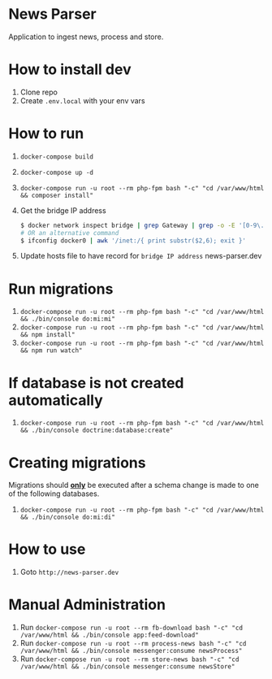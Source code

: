# News Parser

Application to ingest news, process and store.

# How to install dev
1. Clone repo
2. Create `.env.local` with your env vars

# How to run
1. `docker-compose build`
2. `docker-compose up -d`
3. `docker-compose run -u root --rm php-fpm bash "-c" "cd /var/www/html && composer install"`

4. Get the bridge IP address
    ```sh
    $ docker network inspect bridge | grep Gateway | grep -o -E '[0-9\.]+'
    # OR an alternative command
    $ ifconfig docker0 | awk '/inet:/{ print substr($2,6); exit }'
    ```
5. Update hosts file to have record for `bridge IP address` news-parser.dev
# Run migrations
1. `docker-compose run -u root --rm php-fpm bash "-c" "cd /var/www/html && ./bin/console do:mi:mi"`
2. `docker-compose run -u root --rm php-fpm bash "-c" "cd /var/www/html && npm install"`
3. `docker-compose run -u root --rm php-fpm bash "-c" "cd /var/www/html && npm run watch"`

# If database is not created automatically
1. `docker-compose run -u root --rm php-fpm bash "-c" "cd /var/www/html && ./bin/console doctrine:database:create"`

# Creating migrations
Migrations should <u><b>only</b></u> be executed after a schema change is made to one of the following databases.

1. `docker-compose run -u root --rm php-fpm bash "-c" "cd /var/www/html && ./bin/console do:mi:di"`

# How to use

1. Goto `http://news-parser.dev`

# Manual Administration
1. Run `docker-compose run -u root --rm fb-download bash "-c" "cd /var/www/html && ./bin/console app:feed-download"`
2. Run `docker-compose run -u root --rm process-news bash "-c" "cd /var/www/html && ./bin/console messenger:consume newsProcess"`
3. Run `docker-compose run -u root --rm store-news bash "-c" "cd /var/www/html && ./bin/console messenger:consume newsStore"`
